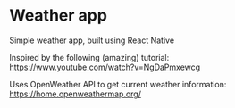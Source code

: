 # Weather app

Simple weather app, built using React Native

Inspired by the following (amazing) tutorial: https://www.youtube.com/watch?v=NgDaPmxewcg

Uses OpenWeather API to get current weather information: https://home.openweathermap.org/
